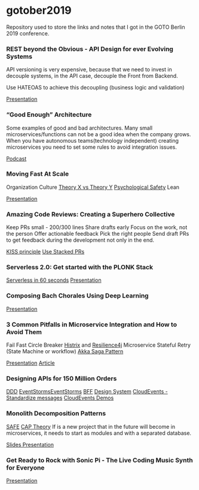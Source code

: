 # gotober2019
Repository used to store the links and notes that I got in the GOTO Berlin 2019 conference.

### REST beyond the Obvious - API Design for ever Evolving Systems

API versioning is very expensive, because that we need to invest in decouple systems, in the API case, decouple the Front from Backend.

Use HATEOAS to achieve this decoupling (business logic and validation)

[Presentation](https://www.youtube.com/watch?v=mQkf85S9UoQ) 

### “Good Enough” Architecture

Some examples of good and bad architectures.
Many small microservices/functions can not be a good idea when the company grows.
When you have autonomous teams(technology independent) creating microservices you need to set some rules to avoid integration issues.  

[Podcast](https://www.case-podcast.org/4-software-architecture/transcript)

### Moving Fast At Scale

Organization Culture 
[Theory X vs Theory Y](https://en.wikipedia.org/wiki/Theory_X_and_Theory_Y)
[Psychological Safety](https://www.infoq.com/articles/psychological-safety-models-experiences/?itm_source=articles_about_Psychological-Safety&itm_medium=link&itm_campaign=Psychological-Safety) 
Lean

[Presentation](https://www.youtube.com/watch?v=t-sIaw4kHqI) 

### Amazing Code Reviews: Creating a Superhero Collective

Keep PRs small - 200/300 lines
Share drafts early
Focus on the work, not the person
Offer actionable feedback
Pick the right people
Send draft PRs to get feedback during the development not only in the end.

[KISS principle](https://www.interaction-design.org/literature/article/kiss-keep-it-simple-stupid-a-design-principle)
[Use Stacked PRs](https://graysonkoonce.com/stacked-pull-requests-keeping-github-diffs-small/)

### Serverless 2.0: Get started with the PLONK Stack

[Serverless in 60 seconds](https://skillsmatter.com/skillscasts/10813-faas-and-furious-0-to-serverless-in-60-seconds-anywhere)
[Presentation](https://blog.alexellis.io/getting-started-with-the-plonk-stack-and-serverless/)

### Composing Bach Chorales Using Deep Learning

[Presentation](https://www.youtube.com/watch?v=yu3DZuxxV7c)

### 3 Common Pitfalls in Microservice Integration and How to Avoid Them

Fail Fast
Circle Breaker [Histrix](https://github.com/Netflix/Hystrix) and [Resilience4j](https://github.com/resilience4j/resilience4j)
Microservice Stateful Retry (State Machine or workflow)
[Akka Saga Pattern](https://blog.knoldus.com/microservices-and-the-saga-pattern/)

[Presentation](https://www.youtube.com/watch?v=JugjRg0-pnE)
[Article](https://www.infoworld.com/article/3254777/3-common-pitfalls-of-microservices-integrationand-how-to-avoid-them.html)

### Designing APIs for 150 Million Orders

[DDD](https://en.wikipedia.org/wiki/Domain-driven_design)
[EventStorms](https://techbeacon.com/devops/introduction-event-storming-easy-way-achieve-domain-driven-design)[EventStorms](https://techbeacon.com/devops/introduction-event-storming-easy-way-achieve-domain-driven-design)
[BFF](https://samnewman.io/patterns/architectural/bff/)
[Design System](https://www.learnstorybook.com/design-systems-for-developers/)
[CloudEvents - Standardize messages](https://cloudevents.io/)
[CloudEvents Demos](https://github.com/cloudevents/spec/blob/master/community/demos.md)

### Monolith Decomposition Patterns

[SAFE](https://www.scaledagileframework.com/)
[CAP Theory](https://dzone.com/articles/cap-theorem)
If is a new project that in the future will become in microservices, it needs to start as modules and with a separated database.

[Slides Presentation](files/monolith_decompositon_patterns.pdf)    

### Get Ready to Rock with Sonic Pi - The Live Coding Music Synth for Everyone

[Presentation](https://www.youtube.com/watch?v=OLLwG_SN8oo)

